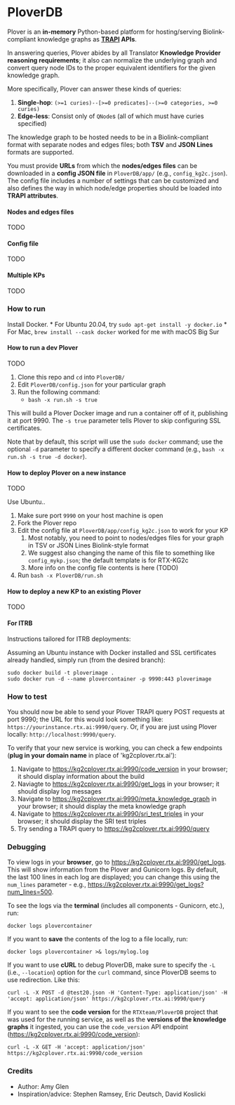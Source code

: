 # PloverDB

Plover is an **in-memory** Python-based platform for hosting/serving Biolink-compliant knowledge graphs as **[TRAPI](https://github.com/NCATSTranslator/ReasonerAPI) APIs**.

In answering queries, Plover abides by all Translator **Knowledge Provider reasoning requirements**; it also can normalize the underlying graph and convert query node IDs to the proper equivalent identifiers for the given knowledge graph. 

More specifically, Plover can answer these kinds of queries:

1. **Single-hop**: `(>=1 curies)--[>=0 predicates]--(>=0 categories, >=0 curies)`
2. **Edge-less**: Consist only of `QNode`s (all of which must have curies specified)

The knowledge graph to be hosted needs to be in a Biolink-compliant format with separate nodes and edges files; both **TSV** and **JSON Lines** formats are supported. 

You must provide **URLs** from which the **nodes/edges files** can be downloaded in a **config JSON file** in `PloverDB/app/` (e.g., `config_kg2c.json`). The config file includes a number of settings that can be customized and also defines the way in which node/edge properties should be loaded into **TRAPI attributes**.

#### Nodes and edges files

TODO

#### Config file

TODO

#### Multiple KPs

TODO

### How to run

Install Docker.
    * For Ubuntu 20.04, try `sudo apt-get install -y docker.io`
    * For Mac, `brew install --cask docker` worked for me with macOS Big Sur

#### How to run a dev Plover

TODO

1. Clone this repo and `cd` into `PloverDB/`
1. Edit `PloverDB/config.json` for your particular graph
1. Run the following command:
    * `bash -x run.sh -s true`

This will build a Plover Docker image and run a container off of it, publishing it at port 9990. The `-s true` parameter tells Plover to skip configuring SSL certificates.

Note that by default, this script will use the `sudo docker` command; use the optional `-d` parameter to specify a different docker command (e.g., `bash -x run.sh -s true -d docker`).

#### How to deploy Plover on a new instance

TODO

Use Ubuntu..

1. Make sure port `9990` on your host machine is open
1. Fork the Plover repo
1. Edit the config file at `PloverDB/app/config_kg2c.json` to work for your KP
   1. Most notably, you need to point to nodes/edges files for your graph in TSV or JSON Lines Biolink-style format
   2. We suggest also changing the name of this file to something like `config_mykp.json`; the default template is for RTX-KG2c
   1. More info on the config file contents is here (TODO)
1. Run `bash -x PloverDB/run.sh`


#### How to deploy a new KP to an existing Plover

TODO

#### For ITRB

Instructions tailored for ITRB deployments:

Assuming an Ubuntu instance with Docker installed and SSL certificates already handled, simply run (from the desired branch):
```
sudo docker build -t ploverimage .
sudo docker run -d --name plovercontainer -p 9990:443 ploverimage
```

### How to test

You should now be able to send your Plover TRAPI query POST requests at port 9990; the URL for this would look something like: `https://yourinstance.rtx.ai:9990/query`. Or, if you are just using Plover locally: `http://localhost:9990/query`.

To verify that your new service is working, you can check a few endpoints (**plug in your domain name** in place of 'kg2cplover.rtx.ai'):
   1. Navigate to https://kg2cplover.rtx.ai:9990/code_version in your browser; it should display information about the build
   2. Naviagte to https://kg2cplover.rtx.ai:9990/get_logs in your browser; it should display log messages
   3. Navigate to https://kg2cplover.rtx.ai:9990/meta_knowledge_graph in your browser; it should display the meta knowledge graph
   4. Navigate to https://kg2cplover.rtx.ai:9990/sri_test_triples in your browser; it should display the SRI test triples
   5. Try sending a TRAPI query to https://kg2cplover.rtx.ai:9990/query

### Debugging
To view logs in your **browser**, go to https://kg2cplover.rtx.ai:9990/get_logs. This will show information from 
the Plover and Gunicorn logs. By default, the last 100 lines in each log are displayed; you can change this using 
the `num_lines` parameter - e.g., https://kg2cplover.rtx.ai:9990/get_logs?num_lines=500.

To see the logs via the **terminal** (includes all components - Gunicorn, etc.), run:
 ```
 docker logs plovercontainer
```
If you want to **save** the contents of the log to a file locally, run:
```
docker logs plovercontainer >& logs/mylog.log
```

If you want to use **cURL** to debug PloverDB, make sure to specify the `-L` (i.e., `--location`) option for the 
`curl` command, since PloverDB seems to use redirection. Like this:
```
curl -L -X POST -d @test20.json -H 'Content-Type: application/json' -H 'accept: application/json' https://kg2cplover.rtx.ai:9990/query
```

If you want to see the **code version** for the `RTXteam/PloverDB`
project that was used for the running service, as well as the **versions of the knowledge graphs** it ingested, 
you can use the `code_version` API endpoint (https://kg2cplover.rtx.ai:9990/code_version):
```
curl -L -X GET -H 'accept: application/json' https://kg2cplover.rtx.ai:9990/code_version
```

### Credits

* Author: Amy Glen
* Inspiration/advice: Stephen Ramsey, Eric Deutsch, David Koslicki
